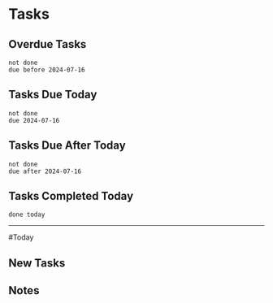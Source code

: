 # Tasks
## Overdue Tasks
``` tasks
not done
due before 2024-07-16
```
## Tasks Due Today
```tasks
not done
due 2024-07-16
```
## Tasks Due After Today
```tasks
not done
due after 2024-07-16
```
## Tasks Completed Today
```tasks
done today
```
---
#Today

## New Tasks

## Notes